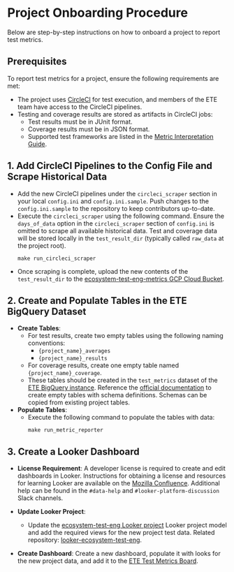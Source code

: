 # Project Onboarding Procedure

Below are step-by-step instructions on how to onboard a project to report test metrics.

## Prerequisites

To report test metrics for a project, ensure the following requirements are met:

- The project uses [CircleCI][CircleCI] for test execution, and members of the ETE team have access
  to the CircleCI pipelines.
- Testing and coverage results are stored as artifacts in CircleCI jobs:
  - Test results must be in JUnit format.
  - Coverage results must be in JSON format.
  - Supported test frameworks are listed in the 
    [Metric Interpretation Guide][Metric Interpretation Guide].

## 1. Add CircleCI Pipelines to the Config File and Scrape Historical Data

- Add the new CircleCI pipelines under the `circleci_scraper` section in your local `config.ini` and
  `config.ini.sample`. Push changes to the `config.ini.sample` to the repository to keep
  contributors up-to-date.
- Execute the `circleci_scraper` using the following command. Ensure the `days_of_data` option in
  the `circleci_scraper` section of `config.ini` is omitted to scrape all available historical data.
  Test and coverage data will be stored locally in the `test_result_dir` (typically called
  `raw_data` at the project root).
  ```shell
  make run_circleci_scraper
  ```
- Once scraping is complete, upload the new contents of the `test_result_dir` to the
  [ecosystem-test-eng-metrics GCP Cloud Bucket][GCP Cloud Bucket].

## 2. Create and Populate Tables in the ETE BigQuery Dataset

- **Create Tables**:
  - For test results, create two empty tables using the following naming conventions:
    - `{project_name}_averages`
    - `{project_name}_results`
  - For coverage results, create one empty table named `{project_name}_coverage`.
  - These tables should be created in the `test_metrics` dataset of the 
    [ETE BigQuery instance][ETE BigQuery]. Reference the 
    [official documentation][BigQuery Documentation] to create empty tables with schema definitions.
    Schemas can be copied from existing project tables.
- **Populate Tables**:
  - Execute the following command to populate the tables with data:
    ```shell
    make run_metric_reporter
    ```

## 3. Create a Looker Dashboard

- **License Requirement**:
  A developer license is required to create and edit dashboards in Looker. Instructions for
  obtaining a license and resources for learning Looker are available on the 
  [Mozilla Confluence][Mozilla Confluence]. Additional help can be found in the `#data-help` and
  `#looker-platform-discussion` Slack channels.

- **Update Looker Project**:
  - Update the [ecosystem-test-eng Looker project][ETE Looker] Looker project model and add the
    required views for the new project test data. Related repository: 
    [looker-ecosystem-test-eng][Github ETE Looker].

- **Create Dashboard**:
  Create a new dashboard, populate it with looks for the new project data, and add it to the
  [ETE Test Metrics Board][ETE Looker Dashboards].

[BigQuery Documentation]: https://cloud.google.com/bigquery/docs/tables#create-table
[CircleCI]: https://app.circleci.com/home
[ETE BigQuery]: https://console.cloud.google.com/bigquery?cloudshell=false&project=ecosystem-test-eng
[ETE Looker]: https://mozilla.cloud.looker.com/projects/ecosystem-test-eng
[ETE Looker Dashboards]: https://mozilla.cloud.looker.com/boards/140
[GCP Cloud Bucket]: https://console.cloud.google.com/storage/browser/ecosystem-test-eng-metrics
[Github ETE Looker]: https://github.com/mozilla/looker-ecosystem-test-eng
[Metric Interpretation Guide]: ../reference-guides/metric_interpretation_guide.md
[Mozilla Confluence]: https://mozilla-hub.atlassian.net/wiki/spaces/SRE/pages/27920436/Looker
